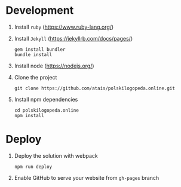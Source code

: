 # Development

1. Install `ruby` (https://www.ruby-lang.org/)
 
2. Install `Jekyll` (https://jekyllrb.com/docs/pages/)

   ```
   gem install bundler
   bundle install
   ```

3. Install node (https://nodejs.org/)

4. Clone the project

   ```
   git clone https://github.com/atais/polskilogopeda.online.git
   ```

5. Install npm dependencies

   ```
   cd polskilogopeda.online
   npm install
   ```

# Deploy

1. Deploy the solution with webpack

   ```
   npm run deploy
   ```

2. Enable GitHub to serve your website from `gh-pages` branch




